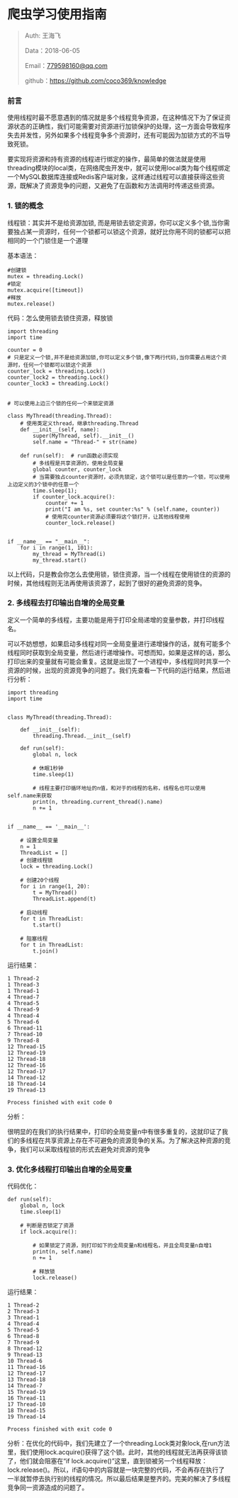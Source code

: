 
# 爬虫学习使用指南

>Auth: 王海飞
>
>Data：2018-06-05
>
>Email：779598160@qq.com
>
>github：https://github.com/coco369/knowledge
>

### 前言

使用线程时最不愿意遇到的情况就是多个线程竞争资源，在这种情况下为了保证资源状态的正确性，我们可能需要对资源进行加锁保护的处理，这一方面会导致程序失去并发性，另外如果多个线程竞争多个资源时，还有可能因为加锁方式的不当导致死锁。

要实现将资源和持有资源的线程进行绑定的操作，最简单的做法就是使用threading模块的local类，在网络爬虫开发中，就可以使用local类为每个线程绑定一个MySQL数据库连接或Redis客户端对象，这样通过线程可以直接获得这些资源，既解决了资源竞争的问题，又避免了在函数和方法调用时传递这些资源。


### 1. 锁的概念

线程锁：其实并不是给资源加锁, 而是用锁去锁定资源，你可以定义多个锁,当你需要独占某一资源时，任何一个锁都可以锁这个资源，就好比你用不同的锁都可以把相同的一个门锁住是一个道理

基本语法：

	#创建锁
	mutex = threading.Lock()
	#锁定
	mutex.acquire([timeout])
	#释放
	mutex.release()


代码：怎么使用锁去锁住资源，释放锁

	import threading
	import time
	
	counter = 0
	# 只是定义一个锁,并不是给资源加锁,你可以定义多个锁,像下两行代码,当你需要占用这个资源时，任何一个锁都可以锁这个资源
	counter_lock = threading.Lock()
	counter_lock2 = threading.Lock()
	counter_lock3 = threading.Lock()
	
	
	# 可以使用上边三个锁的任何一个来锁定资源
	
	class MyThread(threading.Thread):
	    # 使用类定义thread，继承threading.Thread
	    def __init__(self, name):
	        super(MyThread, self).__init__()
	        self.name = "Thread-" + str(name)
	
	    def run(self):  # run函数必须实现
	        # 多线程是共享资源的，使用全局变量
	        global counter, counter_lock
	        # 当需要独占counter资源时，必须先锁定，这个锁可以是任意的一个锁，可以使用上边定义的3个锁中的任意一个
	        time.sleep(1);
	        if counter_lock.acquire():
	            counter += 1
	            print("I am %s, set counter:%s" % (self.name, counter))
	            # 使用完counter资源必须要将这个锁打开，让其他线程使用
	            counter_lock.release()
	
	
	if __name__ == "__main__":
	    for i in range(1, 101):
	        my_thread = MyThread(i)
	        my_thread.start()


以上代码，只是教会你怎么去使用锁，锁住资源，当一个线程在使用锁住的资源的时候，其他线程则无法再使用该资源了，起到了很好的避免资源的竞争。


### 2. 多线程去打印输出自增的全局变量

定义一个简单的多线程，主要功能是用于打印全局递增的变量参数，并打印线程名。

可以不妨想想，如果启动多线程对同一全局变量进行递增操作的话，就有可能多个线程同时获取到全局变量，然后进行递增操作。可想而知，如果是这样的话，那么打印出来的变量就有可能会重复。这就是出现了一个进程中，多线程同时共享一个资源的时候，出现的资源竞争的问题了。我们先查看一下代码的运行结果，然后进行分析：

	import threading
	import time
	
	
	class MyThread(threading.Thread):
	
	    def __init__(self):
	        threading.Thread.__init__(self)
	
	    def run(self):
	        global n, lock

			# 休眠1秒钟
	        time.sleep(1)
			
			# 线程主要打印循环地址的n值，和对于的线程的名称，线程名也可以使用self.name来获取
	        print(n, threading.current_thread().name)
	        n += 1
	
	
	if __name__ == '__main__':
		
		# 设置全局变量
	    n = 1
	    ThreadList = []
		# 创建线程锁
	    lock = threading.Lock()

		# 创建20个线程
	    for i in range(1, 20):
	        t = MyThread()
	        ThreadList.append(t)
		
		# 启动线程
	    for t in ThreadList:
	        t.start()
		
		# 阻塞线程
	    for t in ThreadList:
	        t.join()

运行结果：

	1 Thread-2
	1 Thread-3
	1 Thread-1
	4 Thread-7
	4 Thread-5
	4 Thread-9
	4 Thread-4
	5 Thread-6
	6 Thread-11
	7 Thread-10
	9 Thread-8
	12 Thread-15
	12 Thread-19
	12 Thread-18
	12 Thread-16
	12 Thread-17
	14 Thread-12
	18 Thread-14
	19 Thread-13

	Process finished with exit code 0

分析：

很明显的在我们的执行结果中，打印的全局变量n中有很多重复的，这就印证了我们的多线程在共享资源上存在不可避免的资源竞争的关系。为了解决这种资源的竞争，我们可以采取线程锁的形式去避免对资源的竞争

### 3. 优化多线程打印输出自增的全局变量

代码优化：

    def run(self):
        global n, lock
        time.sleep(1)

		# 判断是否锁定了资源
        if lock.acquire():
			
			# 如果锁定了资源，则打印如下的全局变量n和线程名，并且全局变量n自增1
            print(n, self.name)
            n += 1

			# 释放锁
            lock.release()

运行结果：

	1 Thread-2
	2 Thread-3
	3 Thread-1
	4 Thread-4
	5 Thread-5
	6 Thread-8
	7 Thread-9
	8 Thread-12
	9 Thread-13
	10 Thread-6
	11 Thread-16
	12 Thread-17
	13 Thread-18
	14 Thread-7
	15 Thread-19
	16 Thread-11
	17 Thread-10
	18 Thread-15
	19 Thread-14
	
	Process finished with exit code 0

分析：在优化的代码中，我们先建立了一个threading.Lock类对象lock,在run方法里，我们使用lock.acquire()获得了这个锁。此时，其他的线程就无法再获得该锁了，他们就会阻塞在“if lock.acquire()”这里，直到锁被另一个线程释放：lock.release()。所以，if语句中的内容就是一块完整的代码，不会再存在执行了一半就暂停去执行别的线程的情况。所以最后结果是整齐的。完美的解决了多线程竞争同一资源造成的问题了。
